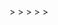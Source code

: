 <!DOCTYPE html>
<html>
  <head>
    <meta charset="utf-8">
    <title>Ashimmersion and Crescent Dawn's Showcase</title>
    <meta name="description" content="WebXR with A-Frame">
    <script src="https://aframe.io/releases/1.4.2/aframe.min.js"></script>
    <meta name="viewport" content="width=device-width, initial-scale=1.0">
  </head>
  <body>
    <a-scene
      vr-mode-ui="enabled: true"
      webxr="optionalFeatures: hit-test, local-floor; requiredFeatures: local-floor"
      background="color: #0000fff"
    >
      <!-- Assets -->
      <a-assets>
        <a-asset-item id="model" src="replacemewiththestadium"></a-asset-item>
      </a-assets>
    >
      <!-- Lighting -->
      <a-light type="ambient" intensity=".25"></a-light>
      <a-light type="directional" intensity="0.5" position="0 10 0"></a-light>
    >
      <!-- Ground -->
      <a-plane rotation="-90 0 0" width="100" height="100" color="#a9a9a9"></a-plane>
    >
      <!-- Camera -->
      <a-entity position="0 1.6 4">
        <a-camera wasd-controls-enabled="true" look-controls-enabled="true"></a-camera>
      </a-entity>
    >
      <!-- Model -->
      <a-entity gltf-model="models/HYPNOSlower.glb" position="0 0 0" scale="2 2 2"></a-entity>
    </a-scene>
    >
      <!-- Model -->
      <a-entity gltf-model="models/DT-67-Alpha-MOD2.glb" position="2 0 0" scale="2 2 2"></a-entity>
    </a-scene>
  </body>
</html>
